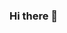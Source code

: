 ### Hi there 👋

<!--
**arun-pratap-singh/arun-pratap-singh** is a ✨ _special_ ✨ repository because its `README.md` (this file) appears on your GitHub profile.

Here are some ideas to get you started:

- 🔭 I’m currently working on somthing cool!.
- 🌱 I’m currently learning Coading.
-->
